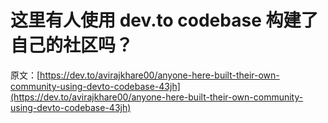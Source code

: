 # 这里有人使用 dev.to codebase 构建了自己的社区吗？

原文：[https://dev.to/avirajkhare00/anyone-here-built-their-own-community-using-devto-codebase-43jh](https://dev.to/avirajkhare00/anyone-here-built-their-own-community-using-devto-codebase-43jh)